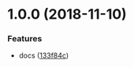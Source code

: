 # 1.0.0 (2018-11-10)


### Features

* docs ([133f84c](https://github.com/babytutu/git-demo/commit/133f84c))



